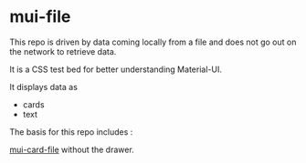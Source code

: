 # mui-file

This repo is driven by data coming locally from a file
and does not go out on the network to retrieve data.

It is a CSS test bed for better understanding Material-UI.

It displays data as

* cards
* text

The basis for this repo includes :

[mui-card-file](https://github.com/stormmui/mui-card-file)
without the drawer.
